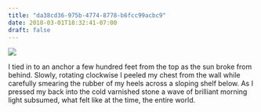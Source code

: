 ```yaml
---
title: "da38cd36-975b-4774-8778-b6fcc99acbc9"
date: 2018-03-01T18:32:41-07:00
draft: false
---
```


![](https://d17enza3bfujl8.cloudfront.net/honnold.jpeg)
<br>

I tied in to an anchor a few hundred feet from the top as the
sun broke from behind. Slowly, rotating clockwise I peeled my chest from the wall while
carefully smearing the rubber of my heels across a sloping shelf below. 
As I pressed my back into the cold varnished stone a wave of brilliant morning light 
subsumed, what felt like at the time, the entire world.
